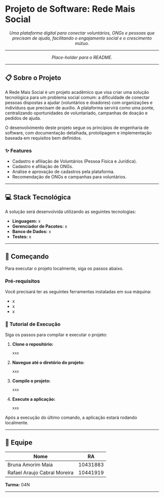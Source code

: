 # Projeto de Software: Rede Mais Social

<p align="center">
  <em>Uma plataforma digital para conectar voluntários, ONGs e pessoas que precisam de ajuda, facilitando o engajamento social e o crescimento mútuo.</em>
</p>

---

<p align="center">
  <em>Place-holder para o README.</em>
</p>

---

## 📋 Sobre o Projeto

A Rede Mais Social é um projeto acadêmico que visa criar uma solução tecnológica para um problema social comum: a dificuldade de conectar pessoas dispostas a ajudar (voluntários e doadores) com organizações e indivíduos que precisam de auxílio. A plataforma servirá como uma ponte, centralizando oportunidades de voluntariado, campanhas de doação e pedidos de ajuda.

O desenvolvimento deste projeto segue os princípios de engenharia de software, com documentação detalhada, prototipagem e implementação baseada em requisitos bem definidos.

### ✨ Features

* Cadastro e afiliação de Voluntários (Pessoa Física e Jurídica).
* Cadastro e afiliação de ONGs.
* Análise e aprovação de cadastros pela plataforma. 
* Recomendação de ONGs e campanhas para voluntários. 

---

## 💻 Stack Tecnológica

A solução será desenvolvida utilizando as seguintes tecnologias:

* **Linguagem:** x
* **Gerenciador de Pacotes:** x
* **Banco de Dados:** x
* **Testes:** x

---

## 🚀 Começando

Para executar o projeto localmente, siga os passos abaixo.

### Pré-requisitos

Você precisará ter as seguintes ferramentas instaladas em sua máquina:
* x
* x
* x

### 📖 Tutorial de Execução

Siga os passos para compilar e executar o projeto:

1.  **Clone o repositório:**
    ```sh
    xxx
    ```

2.  **Navegue até o diretório do projeto:**
    ```sh
    xxx
    ```

3.  **Compile o projeto:**
    ```sh
    xxx
    ```

4.  **Execute a aplicação:**
    ```sh
    xxx
    ```

Após a execução do último comando, a aplicação estará rodando localmente.

---

## 👥 Equipe

| Nome                       | RA        |
| -------------------------- | --------- |
| Bruna Amorim Maia          | 10431883  |
| Rafael Araujo Cabral Moreira | 10441919  |

**Turma:** 04N

---

